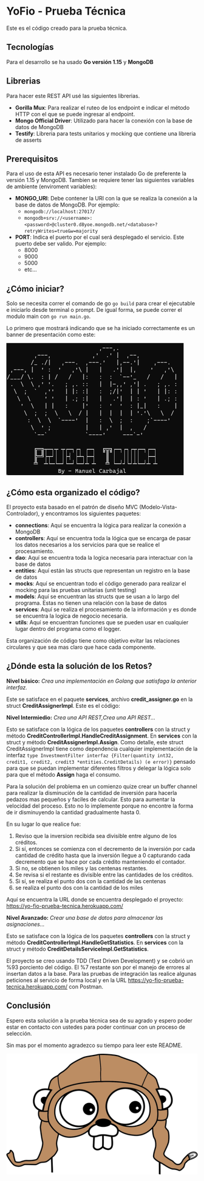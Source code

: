 # YoFio - Prueba Técnica

Este es el código creado para la prueba técnica.

## Tecnologías

Para el desarrollo se ha usado __Go versión 1.15__ y __MongoDB__

## Librerias

Para hacer este REST API usé las siguientes librerias.
- __Gorilla Mux__: Para realizar el ruteo de los endpoint e indicar el método HTTP con el que se puede ingresar al endpoint.
- __Mongo Official Driver__: Utilizado para hacer la conexión con la base de datos de MongoDB
- __Testify__: Libreria para tests unitarios y mocking que contiene una libreria de asserts

## Prerequisitos

Para el uso de esta API es necesario tener instalado Go de preferente la versión 1.15 y MongoDB. Tambien se requiere tener
las siguientes variables de ambiente (enviroment variables):

- __MONGO_URI__: Debe contener la URI con la que se realiza la conexión a la base de datos de MongoDB. Por ejemplo:
    - ```mongodb://localhost:27017/```
    - ```mongodb+srv://<username>:<password>@cluster0.d8yoe.mongodb.net/<database>?retryWrites=true&w=majority```
- __PORT__: Indica el puerto por el cual será desplegado el servicio. Este puerto debe ser valido. Por ejemplo:
    - 8000
    - 9000
    - 5000
    - etc...

## ¿Cómo iniciar?

Solo se necesita correr el comando de go ```go build``` para crear el ejecutable e iniciarlo desde terminal o prompt.
De igual forma, se puede correr el modulo main con ```go run main.go```.

Lo primero que mostrará indicando que se ha iniciado correctamente es un banner de presentación como este:

![bannerExample](startingBanner.PNG)

## ¿Cómo esta organizado el código?

El proyecto esta basado en el patrón de diseño MVC (Modelo-Vista-Controlador), y encontramos los siguientes paquetes:

- __connections__: Aquí se encuentra la lógica para realizar la conexión a MongoDB
- __controllers__: Aquí se encuentra toda la lógica que se encarga de pasar los datos necesarios a los servicios para que se realice el procesamiento.
- __dao__: Aquí se encuentra toda la logica necesaria para interactuar con la base de datos
- __entities__: Aquí están las structs que representan un registro en la base de datos
- __mocks__: Aquí se encuentran todo el código generado para realizar el mocking para las pruebas unitarias (unit testing)
- __models__: Aquí se encuentran las structs que se usan a lo largo del programa. Estas no tienen una relación con la base de datos
- __services__: Aquí se realiza el procesamiento de la información y es donde se encuentra la logica de negocio necesaria.
- __utils__: Aquí se encuentran funciones que se pueden usar en cualquier lugar dentro del programa como el logger.

Esta organización de código tiene como objetivo evitar las relaciones circulares y que sea mas claro que hace cada componente.

## ¿Dónde esta la solución de los Retos?

__Nivel básico:__ *Crea una implementación en Golang que satisfaga la anterior interfaz.*

Este se satisface en el paquete __services__, archivo __credit_assigner.go__ en la struct __CreditAssignerImpl__. Este es el código:

__Nivel Intermiedio:__ *Crea una API REST,Crea una API REST...*

Esto se satisface con la lógica de los paquetes __controllers__ con la struct y método __CreditControllerImpl.HandleCreditAssignment__. En __services__ con la struct y método __CreditAssignerImpl.Assign__.
Como detalle, este struct CreditAssignerImpl tiene como dependencia cualquier implementación de la interfaz ```type InvestmentFilter interfaz {Filter(quantity int32, credit1, credit2, credit3 *entities.CreditDetails) (e error)}``` pensado para que se puedan implementar diferentes filtros y delegar la lógica solo para que el método __Assign__ haga el consumo.

Para la solución del problema en un comienzo quize crear un buffer channel para realizar la disminución de la cantidad de inversión para hacerla pedazos mas pequeños y faciles de calcular. Esto para aumentar la velocidad del proceso. 
Esto no lo implemente porque no encontre la forma de ir disminuyendo la cantidad gradualmente hasta 0.

En su lugar lo que realice fue:
1. Reviso que la inversion recibida sea divisible entre alguno de los créditos.
2. Si sí, entonces se comienza con el decremento de la inversión por cada cantidad de crédito hasta que la inversión llegue a 0 capturando cada decremento que se hace por cada crédito manteniendo el contador.
3. Si no, se obtienen los miles y las centenas restantes.
4. Se revisa si el restante es divisible entre las cantidades de los créditos.
5. Si sí, se realiza el punto dos con la cantidad de las centenas
6. se realiza el punto dos con la cantidad de los miles

Aquí se encuentra la URL donde se encuentra desplegado el proyecto: https://yo-fio-prueba-tecnica.herokuapp.com/

__Nivel Avanzado:__ *Crear una base de datos para almacenar las asignaciones...*

Esto se satisface con la lógica de los paquetes __controllers__ con la struct y método __CreditControllerImpl.HandleGetStatistics__. En __services__ con la struct y método __CreditDetailsServiceImpl.GetStatistics__.

El proyecto se creo usando TDD (Test Driven Development) y se cobrió un %93 porciento del código. El %7 restante son por el manejo de errores al insertan datos a la base.
Para las pruebas de integración las realice algunas peticiones al servicio de forma local y en la URL https://yo-fio-prueba-tecnica.herokuapp.com/ con Postman.

## Conclusión

Espero esta solución a la prueba técnica sea de su agrado y espero poder estar en contacto con ustedes para poder continuar con un proceso de selección.

Sin mas por el momento agradezco su tiempo para leer este README.

![gopher](gopher.jpg)